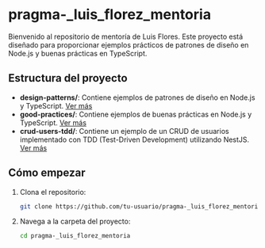 # pragma-_luis_florez_mentoria

Bienvenido al repositorio de mentoría de Luis Flores. Este proyecto está diseñado para proporcionar ejemplos prácticos de patrones de diseño en Node.js y buenas prácticas en TypeScript.

## Estructura del proyecto

- **design-patterns/**: Contiene ejemplos de patrones de diseño en Node.js y TypeScript. [Ver más](design-patterns/README.md)
- **good-practices/**: Contiene ejemplos de buenas prácticas en Node.js y TypeScript. [Ver más](good-practices/README.md)
- **crud-users-tdd/**: Contiene un ejemplo de un CRUD de usuarios implementado con TDD (Test-Driven Development) utilizando NestJS. [Ver más](crud-users-tdd/README.md)

## Cómo empezar

1. Clona el repositorio:
    ```sh
    git clone https://github.com/tu-usuario/pragma-_luis_florez_mentoria.git
    ```
2. Navega a la carpeta del proyecto:
    ```sh
    cd pragma-_luis_florez_mentoria
    ```
